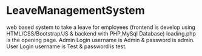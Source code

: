 # LeaveManagementSystem
web based system to take a leave for employees (frontend is develop  using HTML/CSS/Bootstrap/JS &amp; backend with PHP,MySql Database)
loading.php is the opening page.
Admin Login username is Admin & password is admin.
User Login username is Test & password is test.
